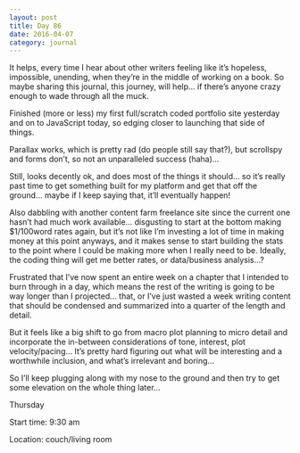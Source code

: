 ```yaml
---
layout: post
title: Day 86
date: 2016-04-07
category: journal
---
```


It helps, every time I hear about other writers feeling like it’s hopeless, impossible, unending, when they’re in the middle of working on a book. So maybe sharing this journal, this journey, will help… if there’s anyone crazy enough to wade through all the muck. 

Finished (more or less) my first full/scratch coded portfolio site yesterday and on to JavaScript today, so edging closer to launching that side of things. 

Parallax works, which is pretty rad (do people still say that?), but scrollspy and forms don’t, so not an unparalleled success (haha)… 

Still, looks decently ok, and does most of the things it should… so it’s really past time to get something built for my platform and get that off the ground… maybe if I keep saying that, it’ll eventually happen! 

Also dabbling with another content farm freelance site since the current one hasn’t had much work available… disgusting to start at the bottom making $1/100word rates again, but it’s not like I’m investing a lot of time in making money at this point anyways, and it makes sense to start building the stats to the point where I could be making more when I really need to be. Ideally, the coding thing will get me better rates, or data/business analysis…? 

Frustrated that I’ve now spent an entire week on a chapter that I intended to burn through in a day, which means the rest of the writing is going to be way longer than I projected… that, or I’ve just wasted a week writing content that should be condensed and summarized into a quarter of the length and detail. 

But it feels like a big shift to go from macro plot planning to micro detail and incorporate the in-between considerations of tone, interest, plot velocity/pacing… It’s pretty hard figuring out what will be interesting and a worthwhile inclusion, and what’s irrelevant and boring… 

So I’ll keep plugging along with my nose to the ground and then try to get some elevation on the whole thing later… 


Thursday

Start time: 9:30 am

Location: couch/living room
